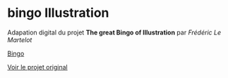 # bingo Illustration

Adapation digital du projet __The great Bingo of Illustration__ par _Frédéric Le Martelot_

[Bingo](http://bingo.aureliendumont.fr/)

[Voir le projet original](https://www.behance.net/gallery/38069739/The-great-Bingo-of-Illustration)
